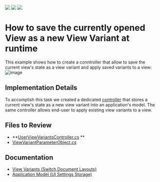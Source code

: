 <!-- default badges list -->
![](https://img.shields.io/endpoint?url=https://codecentral.devexpress.com/api/v1/VersionRange/128592731/23.1.6%2B)
[![](https://img.shields.io/badge/Open_in_DevExpress_Support_Center-FF7200?style=flat-square&logo=DevExpress&logoColor=white)](https://supportcenter.devexpress.com/ticket/details/E2813)
[![](https://img.shields.io/badge/📖_How_to_use_DevExpress_Examples-e9f6fc?style=flat-square)](https://docs.devexpress.com/GeneralInformation/403183)
<!-- default badges end -->

# How to save the currently opened View as a new View Variant at runtime
This example shows how to create a conntroller that allow to save the current view's state as a view variant and apply saved variants to a view:
![image](https://github.com/DevExpress-Examples/XAF_how-to-save-the-currently-opened-view-as-a-new-view-variant-at-runtime-e2813/assets/14300209/8a27e54e-167e-4d5d-a46c-f0dc6e5da901)

## Implementation Details

To accomplish this task we created a dedicated [controller](CS/EF/ViewVariantSaveEF/ViewVariantSaveEF.Module/Controllers/UserViewVariantsController.cs) that stores a current view's state as a new view variant into an application's model. The same controller allows end-user to apply existing view variants to a view.

## Files to Review

- **[UserViewVariantsController.cs](CS/EF/ViewVariantSaveEF/ViewVariantSaveEF.Module/Controllers/UserViewVariantsController.cs) **
- [ViewVariantParameterObject.cs](CS/EF/ViewVariantSaveEF/ViewVariantSaveEF.Module/BusinessObjects/ViewVariantParameterObject.cs)

## Documentation 
- [View Variants (Switch Document Layouts)](https://docs.devexpress.com/eXpressAppFramework/113011/application-shell-and-base-infrastructure/view-variants-module)
- [Application Model (UI Settings Storage)](https://docs.devexpress.com/eXpressAppFramework/112579/ui-construction/application-model-ui-settings-storage)
